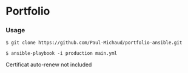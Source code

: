 # Portfolio

### Usage

```
$ git clone https://github.com/Paul-Michaud/portfolio-ansible.git
```

```
$ ansible-playbook -i production main.yml
```
Certificat auto-renew not included
